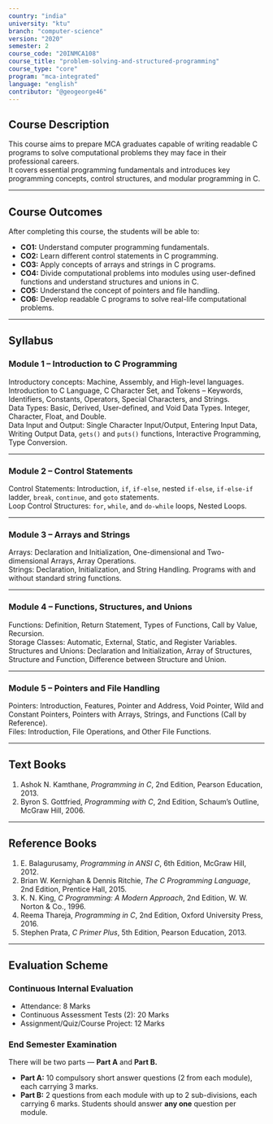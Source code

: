 ```yaml
---
country: "india"
university: "ktu"
branch: "computer-science"
version: "2020"
semester: 2
course_code: "20INMCA108"
course_title: "problem-solving-and-structured-programming"
course_type: "core"
program: "mca-integrated"
language: "english"
contributor: "@geogeorge46"
---
```


## Course Description
This course aims to prepare MCA graduates capable of writing readable C programs to solve computational problems they may face in their professional careers.  
It covers essential programming fundamentals and introduces key programming concepts, control structures, and modular programming in C.

---

## Course Outcomes
After completing this course, the students will be able to:

- **CO1:** Understand computer programming fundamentals.  
- **CO2:** Learn different control statements in C programming.  
- **CO3:** Apply concepts of arrays and strings in C programs.  
- **CO4:** Divide computational problems into modules using user-defined functions and understand structures and unions in C.  
- **CO5:** Understand the concept of pointers and file handling.  
- **CO6:** Develop readable C programs to solve real-life computational problems.

---

## Syllabus

### Module 1 – Introduction to C Programming
Introductory concepts: Machine, Assembly, and High-level languages.  
Introduction to C Language, C Character Set, and Tokens – Keywords, Identifiers, Constants, Operators, Special Characters, and Strings.  
Data Types: Basic, Derived, User-defined, and Void Data Types. Integer, Character, Float, and Double.  
Data Input and Output: Single Character Input/Output, Entering Input Data, Writing Output Data, `gets()` and `puts()` functions, Interactive Programming, Type Conversion.

---

### Module 2 – Control Statements
Control Statements: Introduction, `if`, `if-else`, nested `if-else`, `if-else-if` ladder, `break`, `continue`, and `goto` statements.  
Loop Control Structures: `for`, `while`, and `do-while` loops, Nested Loops.

---

### Module 3 – Arrays and Strings
Arrays: Declaration and Initialization, One-dimensional and Two-dimensional Arrays, Array Operations.  
Strings: Declaration, Initialization, and String Handling. Programs with and without standard string functions.

---

### Module 4 – Functions, Structures, and Unions
Functions: Definition, Return Statement, Types of Functions, Call by Value, Recursion.  
Storage Classes: Automatic, External, Static, and Register Variables.  
Structures and Unions: Declaration and Initialization, Array of Structures, Structure and Function, Difference between Structure and Union.

---

### Module 5 – Pointers and File Handling
Pointers: Introduction, Features, Pointer and Address, Void Pointer, Wild and Constant Pointers, Pointers with Arrays, Strings, and Functions (Call by Reference).  
Files: Introduction, File Operations, and Other File Functions.

---

## Text Books
1. Ashok N. Kamthane, *Programming in C*, 2nd Edition, Pearson Education, 2013.  
2. Byron S. Gottfried, *Programming with C*, 2nd Edition, Schaum’s Outline, McGraw Hill, 2006.

---

## Reference Books
1. E. Balagurusamy, *Programming in ANSI C*, 6th Edition, McGraw Hill, 2012.  
2. Brian W. Kernighan & Dennis Ritchie, *The C Programming Language*, 2nd Edition, Prentice Hall, 2015.  
3. K. N. King, *C Programming: A Modern Approach*, 2nd Edition, W. W. Norton & Co., 1996.  
4. Reema Thareja, *Programming in C*, 2nd Edition, Oxford University Press, 2016.  
5. Stephen Prata, *C Primer Plus*, 5th Edition, Pearson Education, 2013.

---

## Evaluation Scheme

### Continuous Internal Evaluation
- Attendance: 8 Marks  
- Continuous Assessment Tests (2): 20 Marks  
- Assignment/Quiz/Course Project: 12 Marks  

### End Semester Examination
There will be two parts — **Part A** and **Part B.**  
- **Part A:** 10 compulsory short answer questions (2 from each module), each carrying 3 marks.  
- **Part B:** 2 questions from each module with up to 2 sub-divisions, each carrying 6 marks. Students should answer **any one** question per module.
